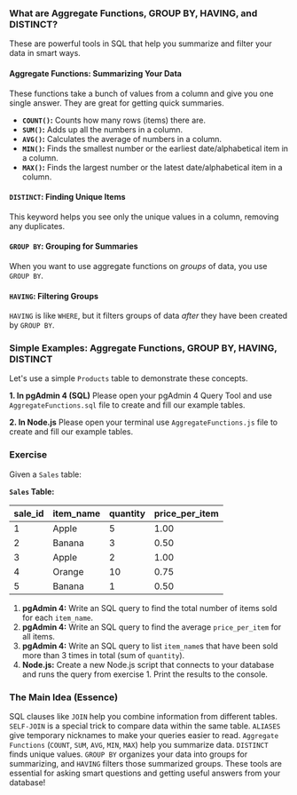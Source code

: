 ### What are Aggregate Functions, GROUP BY, HAVING, and DISTINCT?

These are powerful tools in SQL that help you summarize and filter your data in smart ways.

#### Aggregate Functions: Summarizing Your Data

These functions take a bunch of values from a column and give you one single answer. They are great for getting quick summaries.

*   **`COUNT()`:** Counts how many rows (items) there are.
*   **`SUM()`:** Adds up all the numbers in a column.
*   **`AVG()`:** Calculates the average of numbers in a column.
*   **`MIN()`:** Finds the smallest number or the earliest date/alphabetical item in a column.
*   **`MAX()`:** Finds the largest number or the latest date/alphabetical item in a column.

#### `DISTINCT`: Finding Unique Items

This keyword helps you see only the unique values in a column, removing any duplicates.

#### `GROUP BY`: Grouping for Summaries

When you want to use aggregate functions on *groups* of data, you use `GROUP BY`.

#### `HAVING`: Filtering Groups

`HAVING` is like `WHERE`, but it filters groups of data *after* they have been created by `GROUP BY`.

### Simple Examples: Aggregate Functions, GROUP BY, HAVING, DISTINCT
Let's use a simple `Products` table to demonstrate these concepts.

**1. In pgAdmin 4 (SQL)**
Please open your pgAdmin 4 Query Tool and use `AggregateFunctions.sql` file to create and fill our example tables.

**2. In Node.js**
Please open your terminal use `AggregateFunctions.js` file to create and fill our example tables.


### Exercise

Given a `Sales` table:

**`Sales` Table:**

| sale_id | item_name | quantity | price_per_item |
|---------|-----------|----------|----------------|
| 1       | Apple     | 5        | 1.00           |
| 2       | Banana    | 3        | 0.50           |
| 3       | Apple     | 2        | 1.00           |
| 4       | Orange    | 10       | 0.75           |
| 5       | Banana    | 1        | 0.50           |

1.  **pgAdmin 4:** Write an SQL query to find the total number of items sold for each `item_name`.
2.  **pgAdmin 4:** Write an SQL query to find the average `price_per_item` for all items.
3.  **pgAdmin 4:** Write an SQL query to list `item_name`s that have been sold more than 3 times in total (sum of `quantity`).
4.  **Node.js:** Create a new Node.js script that connects to your database and runs the query from exercise 1. Print the results to the console.



### The Main Idea (Essence)

SQL clauses like `JOIN` help you combine information from different tables. `SELF-JOIN` is a special trick to compare data within the same table. `ALIASES` give temporary nicknames to make your queries easier to read. `Aggregate Functions` (`COUNT`, `SUM`, `AVG`, `MIN`, `MAX`) help you summarize data. `DISTINCT` finds unique values. `GROUP BY` organizes your data into groups for summarizing, and `HAVING` filters those summarized groups. These tools are essential for asking smart questions and getting useful answers from your database!